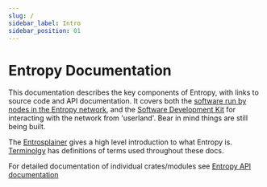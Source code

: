 ```yaml
---
slug: /
sidebar_label: Intro
sidebar_position: 01
---
```


# Entropy Documentation

This documentation describes the key components of Entropy, with links to source code and API documentation. It covers both the [software run by nodes in the Entropy network](Validators), and the [Software Development Kit](SDK) for interacting with the network from 'userland'. Bear in mind things are still being built.

The [Entrosplainer](Intro) gives a high level introduction to what Entropy is. [Terminolgy](Terminology) has definitions of terms used throughout these docs. 

For detailed documentation of individual crates/modules see [Entropy API documentation](https://docs-api-entropy-core.vercel.app)
